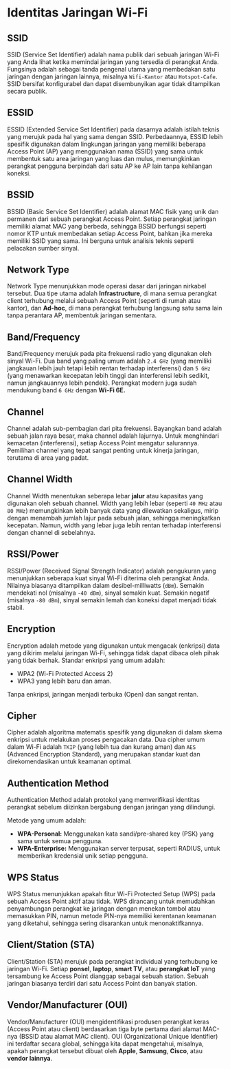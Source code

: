 # Identitas Jaringan Wi-Fi

## SSID

SSID (Service Set Identifier) adalah nama publik dari sebuah jaringan Wi-Fi yang Anda lihat ketika memindai jaringan yang tersedia di perangkat Anda. Fungsinya adalah sebagai tanda pengenal utama yang membedakan satu jaringan dengan jaringan lainnya, misalnya `Wifi-Kantor` atau `Hotspot-Cafe`. SSID bersifat konfigurabel dan dapat disembunyikan agar tidak ditampilkan secara publik.

## ESSID

ESSID (Extended Service Set Identifier) pada dasarnya adalah istilah teknis yang merujuk pada hal yang sama dengan SSID. Perbedaannya, ESSID lebih spesifik digunakan dalam lingkungan jaringan yang memiliki beberapa Access Point (AP) yang menggunakan nama (SSID) yang sama untuk membentuk satu area jaringan yang luas dan mulus, memungkinkan perangkat pengguna berpindah dari satu AP ke AP lain tanpa kehilangan koneksi.

## BSSID

BSSID (Basic Service Set Identifier) adalah alamat MAC fisik yang unik dan permanen dari sebuah perangkat Access Point. Setiap perangkat jaringan memiliki alamat MAC yang berbeda, sehingga BSSID berfungsi seperti nomor KTP untuk membedakan setiap Access Point, bahkan jika mereka memiliki SSID yang sama. Ini berguna untuk analisis teknis seperti pelacakan sumber sinyal.

## Network Type

Network Type menunjukkan mode operasi dasar dari jaringan nirkabel tersebut. Dua tipe utama adalah **Infrastructure**, di mana semua perangkat client terhubung melalui sebuah Access Point (seperti di rumah atau kantor), dan **Ad-hoc**, di mana perangkat terhubung langsung satu sama lain tanpa perantara AP, membentuk jaringan sementara.

## Band/Frequency

Band/Frequency merujuk pada pita frekuensi radio yang digunakan oleh sinyal Wi-Fi. Dua band yang paling umum adalah `2.4 GHz` (yang memiliki jangkauan lebih jauh tetapi lebih rentan terhadap interferensi) dan `5 GHz` (yang menawarkan kecepatan lebih tinggi dan interferensi lebih sedikit, namun jangkauannya lebih pendek). Perangkat modern juga sudah mendukung band `6 GHz` dengan **Wi-Fi 6E.**

## Channel

Channel adalah sub-pembagian dari pita frekuensi. Bayangkan band adalah sebuah jalan raya besar, maka channel adalah lajurnya. Untuk menghindari kemacetan (interferensi), setiap Access Point mengatur salurannya. Pemilihan channel yang tepat sangat penting untuk kinerja jaringan, terutama di area yang padat.

## Channel Width

Channel Width menentukan seberapa lebar **jalur** atau kapasitas yang digunakan oleh sebuah channel. Width yang lebih lebar (seperti `40 MHz` atau `80 MHz`) memungkinkan lebih banyak data yang dilewatkan sekaligus, mirip dengan menambah jumlah lajur pada sebuah jalan, sehingga meningkatkan kecepatan. Namun, width yang lebar juga lebih rentan terhadap interferensi dengan channel di sebelahnya.

## RSSI/Power

RSSI/Power (Received Signal Strength Indicator) adalah pengukuran yang menunjukkan seberapa kuat sinyal Wi-Fi diterima oleh perangkat Anda. Nilainya biasanya ditampilkan dalam desibel-milliwatts (`dBm`). Semakin mendekati nol (misalnya `-40 dBm`), sinyal semakin kuat. Semakin negatif (misalnya `-80 dBm`), sinyal semakin lemah dan koneksi dapat menjadi tidak stabil.

## Encryption

Encryption adalah metode yang digunakan untuk mengacak (enkripsi) data yang dikirim melalui jaringan Wi-Fi, sehingga tidak dapat dibaca oleh pihak yang tidak berhak. Standar enkripsi yang umum adalah:
- WPA2 (Wi-Fi Protected Access 2)
- WPA3 yang lebih baru dan aman.

Tanpa enkripsi, jaringan menjadi terbuka (Open) dan sangat rentan.

## Cipher

Cipher adalah algoritma matematis spesifik yang digunakan di dalam skema enkripsi untuk melakukan proses pengacakan data. Dua cipher umum dalam Wi-Fi adalah `TKIP` (yang lebih tua dan kurang aman) dan `AES` (Advanced Encryption Standard), yang merupakan standar kuat dan direkomendasikan untuk keamanan optimal.

## Authentication Method

Authentication Method adalah protokol yang memverifikasi identitas perangkat sebelum diizinkan bergabung dengan jaringan yang dilindungi. 

Metode yang umum adalah:
- **WPA-Personal:** Menggunakan kata sandi/pre-shared key (PSK) yang sama untuk semua pengguna.
- **WPA-Enterprise:** Menggunakan server terpusat, seperti RADIUS, untuk memberikan kredensial unik setiap pengguna.

## WPS Status

WPS Status menunjukkan apakah fitur Wi-Fi Protected Setup (WPS) pada sebuah Access Point aktif atau tidak. WPS dirancang untuk memudahkan penyambungan perangkat ke jaringan dengan menekan tombol atau memasukkan PIN, namun metode PIN-nya memiliki kerentanan keamanan yang diketahui, sehingga sering disarankan untuk menonaktifkannya.

## Client/Station (STA)

Client/Station (STA) merujuk pada perangkat individual yang terhubung ke jaringan Wi-Fi. Setiap **ponsel**, **laptop**, **smart TV**, atau **perangkat IoT** yang tersambung ke Access Point dianggap sebagai sebuah station. Sebuah jaringan biasanya terdiri dari satu Access Point dan banyak station.

## Vendor/Manufacturer (OUI)

Vendor/Manufacturer (OUI) mengidentifikasi produsen perangkat keras (Access Point atau client) berdasarkan tiga byte pertama dari alamat MAC-nya (BSSID atau alamat MAC client). OUI (Organizational Unique Identifier) ini terdaftar secara global, sehingga kita dapat mengetahui, misalnya, apakah perangkat tersebut dibuat oleh **Apple**, **Samsung**, **Cisco**, atau **vendor lainnya**.
